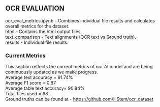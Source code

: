 ## OCR EVALUATION  
ocr_eval_metrics.ipynb -  Combines individual file results and calculates overall metrics for the dataset.  
html - Contains the html output files.   
text_comparison - Text alignments (OCR text vs Ground truth).  
results - Individual file results. 
  
### Current Metrics  
This section reflects the current metrics of our AI model and are being continuously updated as we make progress.  
Average text accuracy = 91.74%  
Average F1 score = 0.87  
Average table text accuracy=  90.84%  
Total files used =  68  
Ground truths can be found at - https://github.com/I-Stem/ocr_dataset

